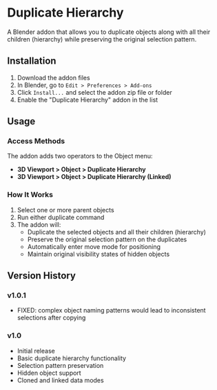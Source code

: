 # Duplicate Hierarchy

A Blender addon that allows you to duplicate objects along with all their children (hierarchy) while preserving the original selection pattern.

## Installation

1. Download the addon files
2. In Blender, go to `Edit > Preferences > Add-ons`
3. Click `Install...` and select the addon zip file or folder
4. Enable the "Duplicate Hierarchy" addon in the list

## Usage

### Access Methods

The addon adds two operators to the Object menu:

- **3D Viewport > Object > Duplicate Hierarchy**
- **3D Viewport > Object > Duplicate Hierarchy (Linked)**

### How It Works

1. Select one or more parent objects
2. Run either duplicate command
3. The addon will:
   - Duplicate the selected objects and all their children (hierarchy)
   - Preserve the original selection pattern on the duplicates
   - Automatically enter move mode for positioning
   - Maintain original visibility states of hidden objects

## Version History

### v1.0.1
- FIXED: complex object naming patterns would lead to inconsistent selections after copying

### v1.0
- Initial release
- Basic duplicate hierarchy functionality
- Selection pattern preservation
- Hidden object support
- Cloned and linked data modes